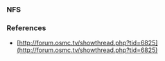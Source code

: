 
### NFS

### References
- [http://forum.osmc.tv/showthread.php?tid=6825](http://forum.osmc.tv/showthread.php?tid=6825)
